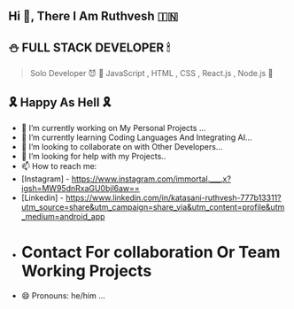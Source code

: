## Hi 👋,  There I Am Ruthvesh 🇮🇳
## ⛄️ FULL STACK DEVELOPER 🕯
> Solo Developer 😈
> 📃 JavaScript , HTML , CSS , React.js , Node.js 📃
## 🎗 Happy As Hell  🎗


- 🔭 I’m currently working on My Personal Projects ...
- 🌱 I’m currently learning Coding Languages And Integrating AI...
- 👯 I’m looking to collaborate on with Other Developers...
- 🤔 I’m looking for help with my Projects..
- 📫 How to reach me:
- [Instagram] - https://www.instagram.com/immortal.___.x?igsh=MW95dnRxaGU0bjl6aw==
- [Linkedin] - https://www.linkedin.com/in/katasani-ruthvesh-777b13311?utm_source=share&utm_campaign=share_via&utm_content=profile&utm_medium=android_app
- # Contact For collaboration Or Team Working Projects
- 😄 Pronouns: he/him ...

